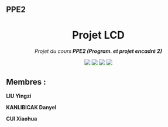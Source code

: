 ## PPE2

<h1 align="center">
<span>Projet LCD</span>
</h1>
<p align="center">
    <em>Projet du cours<b> PPE2 (Program. et projet encadré 2) </b></em>
 <p align="center">
    <a>
        <img src="https://img.shields.io/gitlab/v/tag/ppe2023/ppe2_lcd?logo=ApacheSpark"
    </a>
     <a>
        <img src="https://img.shields.io/gitlab/contributors/ppe2023/ppe2_lcd?logo=Bun"
    </a>
     <a>
        <img src="https://img.shields.io/gitlab/languages/count/ppe2023/ppe2_lcd?logo=Python"
    </a>
     <a>
        <img src="https://img.shields.io/gitlab/last-commit/ppe2023/ppe2_lcd?logo=RSS"
    </a>
</p>


## Membres :
**LIU Yingzi**

**KANLIBICAK Danyel**

**CUI Xiaohua**

